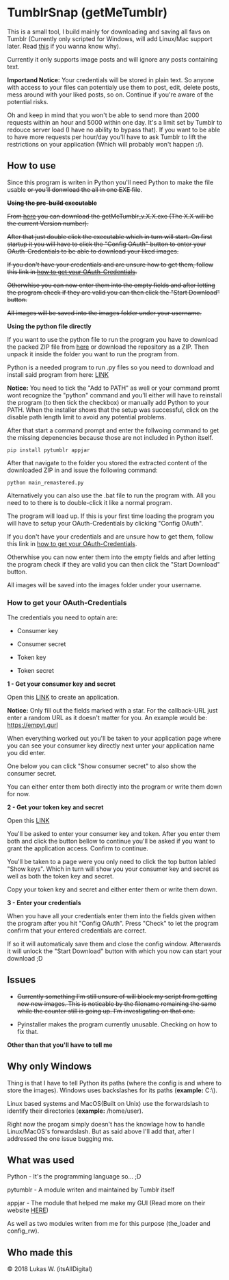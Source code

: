 TumblrSnap (getMeTumblr)
========================
This is a small tool, I build mainly for downloading and saving all favs on Tumblr (Currently only scripted for Windows, will add Linux/Mac support later. Read [this](https://gitlab.com/itsAllDigital/getmetumblr#why-only-windows) if you wanna know why).

Currently it only supports image posts and will ignore any posts containing text.

**Importand Notice:** Your credentials will be stored in plain text. So anyone with access to your files can potentialy use them to post, edit, delete posts, mess around with your liked posts, so on. Continue if you're aware of the potential risks.

Oh and keep in mind that you won't be able to send more than 2000 requests within an hour and 5000 within one day. It's a limit set by Tumblr to redouce server load (I have no ability to bypass that). If you want to be able to have more requests per hour/day you'll have to ask Tumblr to lift the restrictions on your application (Which will probably won't happen :/).

## How to use

Since this program is writen in Python you'll need Python to make the file usable <strike>or you'll donwload the all in one EXE file</strike>.

<strike>**Using the pre-build executable**</strike>

<strike>From [here](https://gitlab.com/itsAllDigital/getmetumblr/tags) you can download the getMeTumblr_v.X.X.exe (The X.X will be the current Version number).</strike>

<strike>After that just double click the executable which in turn will start. On first startup it you will have to click the "Config OAuth" button to enter your OAuth-Credentials to be able to download your liked images.</strike>

<strike>If you don't have your credentials and are unsure how to get them, follow this link in [how to get your OAuth-Credentials](https://gitlab.com/itsAllDigital/getmetumblr#how-to-get-your-oauth-credentials).</strike>

<strike>Otherwhise you can now enter them into the empty fields and after letting the program check if they are valid you can then click the "Start Download" button.</strike>

<strike>All images will be saved into the images folder under your username.</strike>

**Using the python file directly**

If you want to use the python file to run the program you have to download the packed ZIP file from [here](https://gitlab.com/itsAllDigital/getmetumblr/tags) or download the repository as a ZIP. Then unpack it inside the folder you want to run the program from.

Python is a needed program to run .py files so you need to download and install said program from here: [LINK](https://www.python.org/downloads/)

**Notice:** You need to tick the "Add to PATH" as well or your command promt wont recognize the "python" command and you'll either will have to reinstall the program (to then tick the checkbox) or manually add Python to your PATH. 
When the installer shows that the setup was successful, click on the disable path length limit to avoid any potential problems.

After that start a command prompt and enter the follwoing command to get the missing depenencies because those are not included in Python itself.

```
pip install pytumblr appjar
```

After that navigate to the folder you stored the extracted content of the downloaded ZIP in and issue the following command:
```
python main_remastered.py
```

Alternatively you can also use the .bat file to run the program with. All you need to to there is to double-click it like a normal program.

The program will load up. If this is your first time loading the program you will have to setup your OAuth-Credentials by clicking "Config OAuth".


If you don't have your credentials and are unsure how to get them, follow this link in [how to get your OAuth-Credentials](https://gitlab.com/itsAllDigital/getmetumblr#how-to-get-your-oauth-credentials).

Otherwhise you can now enter them into the empty fields and after letting the program check if they are valid you can then click the "Start Download" button.

All images will be saved into the images folder under your username.

### How to get your OAuth-Credentials

The credentials you need to optain are:

* Consumer key

* Consumer secret

* Token key

* Token secret

**1 - Get your consumer key and secret**

Open this [LINK](https://www.tumblr.com/oauth/register) to create an application.

**Notice:** Only fill out the fields marked with a star. For the callback-URL just enter a random URL as it doesn't matter for you. An example would be: https://empyt.gurl

When everything worked out you'll be taken to your application page where you can see your consumer key directly next unter your application name you did enter.

One below you can click "Show consumer secret" to also show the consumer secret.

You can either enter them both directly into the program or write them down for now.

**2 - Get your token key and secret**

Open this [LINK](https://api.tumblr.com/console/calls/user/info)

You'll be asked to enter your consumer key and token. After you enter them both and click the button bellow to continue you'll be asked if you want to grant the application access. Confirm to continue.

You'll be taken to a page were you only need to click the top button labled "Show keys". Which in turn will show you your consumer key and secret as well as both the token key and secret.

Copy your token key and secret and either enter them or write them down.

**3 - Enter your credentials**

When you have all your credentials enter them into the fields given withen the program after you hit "Config OAuth". Press "Check" to let the program confirm that your entered credentials are correct.

If so it will automaticaly save them and close the config window. Afterwards it will unlock the "Start Download" button with which you now can start your download ;D

## Issues

 - <strike>Currently something I'm still unsure of will block my script from getting new new images. This is noticable by the filename remaining the same while the counter still is going up. I'm investigating on that one.</strike>

 - Pyinstaller makes the program currently unusable. Checking on how to fix that.

**Other than that you'll have to tell me**

## Why only Windows
Thing is that I have to tell Python its paths (where the config is and where to store the images). Windows uses backslashes for its paths (**example:** C:\\).

Linux based systems and MacOS(Built on Unix) use the forwardslash to identify their directories (**example:** /home/user).

Right now the progam simply doesn't has the knowlage how to handle Linux/MacOS's forwardslash. But as said above I'll add that, after I addressed the one issue bugging me.

## What was used

Python - It's the programming language so... ;D

pytumblr - A module writen and maintained by Tumblr itself

appjar - The module that helped me make my GUI (Read more on their website [HERE](https://appjar.info))

As well as two modules writen from me for this purpose (the_loader and config_rw).

## Who made this

© 2018 Lukas W. (itsAllDigital)